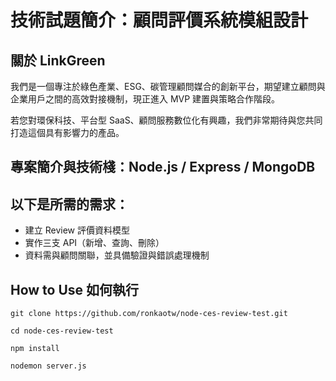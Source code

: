 # 技術試題簡介：顧問評價系統模組設計

## 關於 LinkGreen

我們是一個專注於綠色產業、ESG、碳管理顧問媒合的創新平台，期望建立顧問與企業用戶之間的高效對接機制，現正進入 MVP 建置與策略合作階段。

若您對環保科技、平台型 SaaS、顧問服務數位化有興趣，我們非常期待與您共同打造這個具有影響力的產品。

## 專案簡介與技術棧：Node.js / Express / MongoDB

## 以下是所需的需求：

- 建立 Review 評價資料模型
- 實作三支 API（新增、查詢、刪除）
- 資料需與顧問關聯，並具備驗證與錯誤處理機制

## How to Use 如何執行

```
git clone https://github.com/ronkaotw/node-ces-review-test.git
```

```
cd node-ces-review-test
```

```
npm install
```

```
nodemon server.js
```
